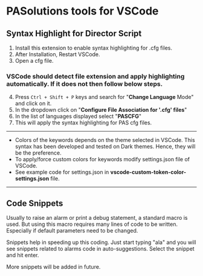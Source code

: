 # PASolutions tools for VSCode

## Syntax Highlight for Director Script
1. Install this extension to enable syntax highlighting for .cfg files.
2. After Installation, Restart VSCode.
3. Open a cfg file.
### VSCode should detect file extension and apply highlighting automatically. If it does not then follow below steps.
4. Press `Ctrl + Shift + P` keys and search for "**Change Language** Mode" and click on it.
5. In the dropdown click on "**Configure File Association for '.cfg' files**"
6. In the list of languages displayed select "**PASCFG**" 
7. This will apply the syntax highlighting for PAS cfg files.
***
- Colors of the keywords depends on the theme selected in VSCode. This syntax has been developed and tested on Dark themes. Hence, they will be the preference.
- To apply/force custom colors for keywords modify settings.json file of VSCode.
- See example code for settings.json in  __vscode-custom-token-color-settings.json__ file.
***
## Code Snippets
Usually to raise an alarm or print a debug statement, a standard macro is used. But using this macro requires many lines of code to be written. Especially if default parameters need to be changed.

Snippets help in speeding up this coding. Just start typing "ala" and you will see snippets related to alarms code in auto-suggestions. Select the snippet and hit enter.

More snippets will be added in future.